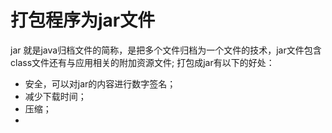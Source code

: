 # 打包程序为jar文件

jar 就是java归档文件的简称，是把多个文件归档为一个文件的技术，jar文件包含class文件还有与应用相关的附加资源文件;
打包成jar有以下的好处：

- 安全，可以对jar的内容进行数字签名；
- 减少下载时间；
- 压缩；
- 